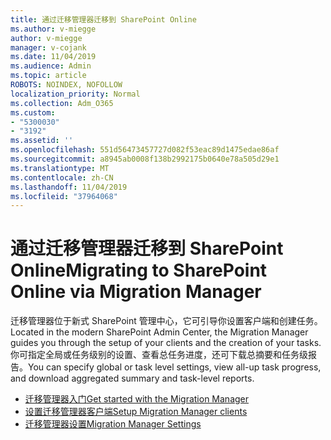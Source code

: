 ```yaml
---
title: 通过迁移管理器迁移到 SharePoint Online
ms.author: v-miegge
author: v-miegge
manager: v-cojank
ms.date: 11/04/2019
ms.audience: Admin
ms.topic: article
ROBOTS: NOINDEX, NOFOLLOW
localization_priority: Normal
ms.collection: Adm_O365
ms.custom:
- "5300030"
- "3192"
ms.assetid: ''
ms.openlocfilehash: 551d56473457727d082f53eac89d1475edae86af
ms.sourcegitcommit: a8945ab0008f138b2992175b0640e78a505d29e1
ms.translationtype: MT
ms.contentlocale: zh-CN
ms.lasthandoff: 11/04/2019
ms.locfileid: "37964068"
---
```

# <a name="migrating-to-sharepoint-online-via-migration-manager"></a><span data-ttu-id="55952-102">通过迁移管理器迁移到 SharePoint Online</span><span class="sxs-lookup"><span data-stu-id="55952-102">Migrating to SharePoint Online via Migration Manager</span></span>

<span data-ttu-id="55952-103">迁移管理器位于新式 SharePoint 管理中心，它可引导你设置客户端和创建任务。</span><span class="sxs-lookup"><span data-stu-id="55952-103">Located in the modern SharePoint Admin Center, the Migration Manager guides you through the setup of your clients and the creation of your tasks.</span></span> <span data-ttu-id="55952-104">你可指定全局或任务级别的设置、查看总任务进度，还可下载总摘要和任务级报告。</span><span class="sxs-lookup"><span data-stu-id="55952-104">You can specify global or task level settings, view all-up task progress, and download aggregated summary and task-level reports.</span></span>

* [<span data-ttu-id="55952-105">迁移管理器入门</span><span class="sxs-lookup"><span data-stu-id="55952-105">Get started with the Migration Manager</span></span>](https://docs.microsoft.com/sharepointmigration/mm-get-started)
* [<span data-ttu-id="55952-106">设置迁移管理器客户端</span><span class="sxs-lookup"><span data-stu-id="55952-106">Setup Migration Manager clients</span></span>](https://docs.microsoft.com/sharepointmigration/mm-setup-clients)
* [<span data-ttu-id="55952-107">迁移管理器设置</span><span class="sxs-lookup"><span data-stu-id="55952-107">Migration Manager Settings</span></span>](https://docs.microsoft.com/sharepointmigration/mm-settings)